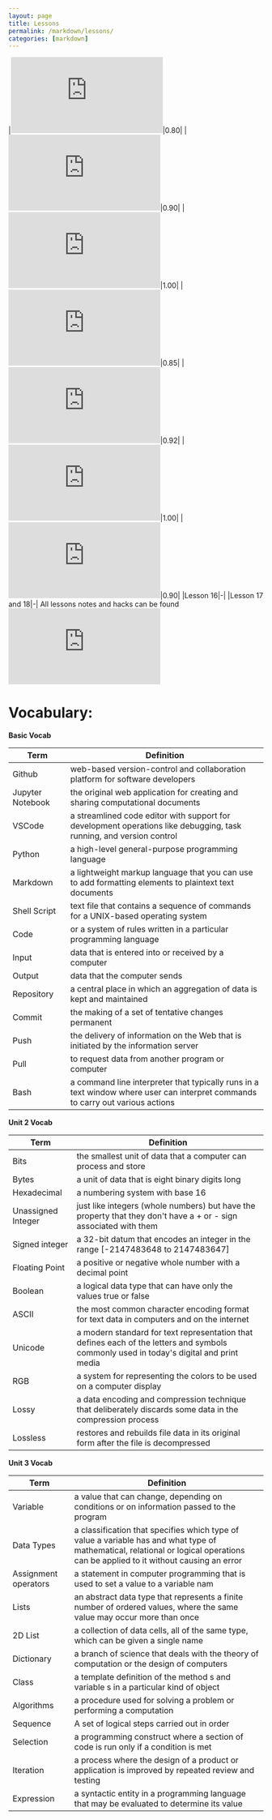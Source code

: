 ```yaml
---
layout: page
title: Lessons 
permalink: /markdown/lessons/
categories: [markdown]
---
```


|![Lesson 1 and 2](https://paravsalaniwal.github.io/firstrepo/2022/11/29/LessonHacks.html#Lessons-1-and-2)|0.80|
|![Lesson 3 and 4](https://paravsalaniwal.github.io/firstrepo/2022/11/29/LessonHacks.html#Lessons-3-and-4)|0.90|
|![Lesson 5-7](https://paravsalaniwal.github.io/firstrepo/2022/11/29/LessonHacks.html#Lessons-5,-6,-and-7)|1.00|
|![Lesson 8 and 10](https://paravsalaniwal.github.io/firstrepo/2022/11/29/LessonHacks.html#Lessons-8-and-10)|0.85|
|![Lesson 9 and 11](https://paravsalaniwal.github.io/firstrepo/2022/11/29/LessonHacks.html#Lessons-9-and-11)|0.92|
|![Lesson 12 and 13](https://paravsalaniwal.github.io/firstrepo/2022/11/29/LessonHacks.html#Lessons-12-and-13)|1.00|
|![Lesson 14 and 15](https://paravsalaniwal.github.io/firstrepo/2022/11/29/LessonHacks.html#Lessons-14-and-15)|0.90|
|Lesson 16|-|
|Lesson 17 and 18|-|
All lessons notes and hacks can be found ![here](https://paravsalaniwal.github.io/firstrepo/2022/11/29/LessonHacks.html)

# Vocabulary:

**Basic Vocab**

| **Term** | **Definition** |
|-|-|
| Github | web-based version-control and collaboration platform for software developers |
| Jupyter Notebook | the original web application for creating and sharing computational documents |
| VSCode | a streamlined code editor with support for development operations like debugging, task running, and version control |
| Python | a high-level general-purpose programming language |
| Markdown | a lightweight markup language that you can use to add formatting elements to plaintext text documents |
| Shell Script | text file that contains a sequence of commands for a UNIX-based operating system |
| Code |  or a system of rules written in a particular programming language |
| Input | data that is entered into or received by a computer |
| Output | data that the computer sends |
| Repository | a central place in which an aggregation of data is kept and maintained |
| Commit | the making of a set of tentative changes permanent |
| Push | the delivery of information on the Web that is initiated by the information server |
| Pull | to request data from another program or computer |
| Bash | a command line interpreter that typically runs in a text window where user can interpret commands to carry out various actions |


**Unit 2 Vocab**

| **Term** | **Definition** |
|-|-|
| Bits | the smallest unit of data that a computer can process and store |
| Bytes | a unit of data that is eight binary digits long |
| Hexadecimal | a numbering system with base 16 |
| Unassigned Integer | just like integers (whole numbers) but have the property that they don't have a + or - sign associated with them |
| Signed integer | a 32-bit datum that encodes an integer in the range [-2147483648 to 2147483647] |
| Floating Point | a positive or negative whole number with a decimal point |
| Boolean | a logical data type that can have only the values true or false |
| ASCII | the most common character encoding format for text data in computers and on the internet |
| Unicode | a modern standard for text representation that defines each of the letters and symbols commonly used in today's digital and print media |
| RGB | a system for representing the colors to be used on a computer display |
| Lossy | a data encoding and compression technique that deliberately discards some data in the compression process |
| Lossless | restores and rebuilds file data in its original form after the file is decompressed |


**Unit 3 Vocab**

| **Term** | **Definition** |
|-|-|
| Variable | a value that can change, depending on conditions or on information passed to the program |
| Data Types | a classification that specifies which type of value a variable has and what type of mathematical, relational or logical operations can be applied to it without causing an error |
| Assignment operators | a statement in computer programming that is used to set a value to a variable nam |
| Lists | an abstract data type that represents a finite number of ordered values, where the same value may occur more than once |
| 2D List | a collection of data cells, all of the same type, which can be given a single name |
| Dictionary | a branch of science that deals with the theory of computation or the design of computers |
| Class | a template definition of the method s and variable s in a particular kind of object |
| Algorithms | a procedure used for solving a problem or performing a computation |
| Sequence | A set of logical steps carried out in order |
| Selection | a programming construct where a section of code is run only if a condition is met |
| Iteration | a process where the design of a product or application is improved by repeated review and testing |
| Expression | a syntactic entity in a programming language that may be evaluated to determine its value |